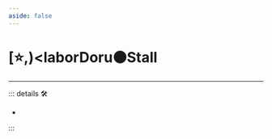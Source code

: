 ```yaml
---
aside: false
---
```

# [⭐,)<laborDoru</labor>🟠<motor>Stall</motor>

---

<!-- =================================================== -->
<!-- =================================================== -->
<!-- =================================================== -->
<!-- =================================================== -->
<!-- =================================================== -->
::: details 🛠

-

:::
